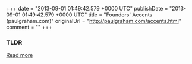 +++
date = "2013-09-01 01:49:42.579 +0000 UTC"
publishDate = "2013-09-01 01:49:42.579 +0000 UTC"
title = "Founders' Accents (paulgraham.com)"
originalUrl = "http://paulgraham.com/accents.html"
comment = ""
+++

### TLDR



[Read more](http://paulgraham.com/accents.html)

